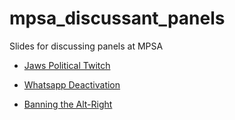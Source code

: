 # mpsa_discussant_panels

Slides for discussing panels at MPSA

- [Jaws Political Twitch](https://tiagoventura.github.io/mpsa_discussant_panels/jaws_discussant#1)

- [Whatsapp Deactivation](https://tiagoventura.github.io/mpsa_discussant_panels/mpsa)

- [Banning the Alt-Right](https://tiagoventura.github.io/mpsa_discussant_panels/ferrillo_discussant)



